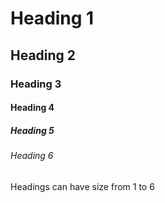 # Heading 1
## Heading 2
### Heading 3
#### Heading 4
##### Heading 5
###### Heading 6

Headings can have size from 1 to 6
